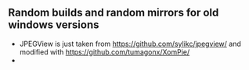 ## Random builds and random mirrors for old windows versions
* JPEGView is just taken from https://github.com/sylikc/jpegview/ and modified with https://github.com/tumagonx/XomPie/
* 
